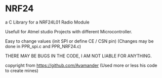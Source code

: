# NRF24
a C Library for a NRF24L01 Radio Module

Usefull for Atmel studio Projects with different Microcontroller.

Easy to change values (init SPI or define CE / CSN pin)
(Changes may be done in PPR_spi.c and PPR_NRF24.c)

THERE MAY BE BUGS IN THE CODE, I AM NOT LIABLE FOR ANYTHING.

copyright from https://github.com/Avamander
(Used more or less his code to create mines)
